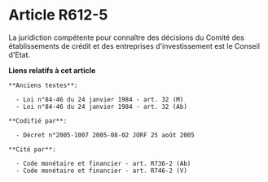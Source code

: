 # Article R612-5

La juridiction compétente pour connaître des décisions du Comité des établissements de crédit et des entreprises
d'investissement est le Conseil d'Etat.

**Liens relatifs à cet article**

	**Anciens textes**:

	  - Loi n°84-46 du 24 janvier 1984 - art. 32 (M)
	  - Loi n°84-46 du 24 janvier 1984 - art. 32 (Ab)

	**Codifié par**:

	  - Décret n°2005-1007 2005-08-02 JORF 25 août 2005

	**Cité par**:

	  - Code monétaire et financier - art. R736-2 (Ab)
	  - Code monétaire et financier - art. R746-2 (V)
